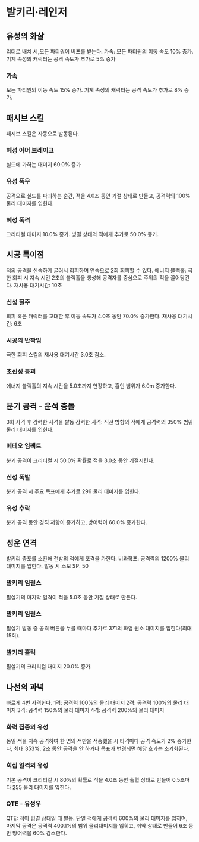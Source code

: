# 발키리·레인저

## 유성의 화살

리더로 배치 시,모든 파티워이 버프를 받는다.
가속: 모든 파티원의 이동 속도 10% 증가. 기계 속성의 캐릭터는 공격 속도가 추가로 5% 증가

### 가속

모든 파티원의 이동 속도 15% 증가. 기계 속성의 캐릭터는 공격 속도가 추가로 8% 증가.

## 패시브 스킬

패시브 스킬은 자동으로 발동된다.

### 헤성 아머 브레이크

실드에 가하는 대미지 60.0% 증가

### 유성 폭우

공격으로 실드를 파괴하는 순간, 적을 4.0초 동안 기절 상태로 만들고, 공격력의 100% 물리 대미지를 입힌다.

### 혜성 폭격

크리티컬 대미지 10.0% 증가.
빙결 상태의 적에게 추가로 50.0% 증가.

## 시공 특이점

적의 공격을 신속하게 굴러서 회피하며 연속으로 2회 회피할 수 있다.
에너지 블랙홀: 극한 회피 시 지속 시간 2초의 블랙홀을 생성해 공격자를 중심으로 주위의 적을 끌어당긴다. 재사용 대기시간: 10초

### 신성 질주

회피 혹은 캐릭터를 교대한 후 이동 속도가 4.0초 동안 70.0% 증가한다. 재사용 대기시간: 6초

### 시공의 반짝임

극한 회피 스킬의 재사용 대기시간 3.0초 감소.

### 초신성 붕괴

에너지 블랙홀의 지속 시간을 5.0초까지 연장하고, 흡인 범위가 6.0m 증가한다.

## 분기 공격 - 운석 충돌

3회 사격 후 강력한 사격을 발동
강력한 사격: 직선 방향의 적에게 공격력의 350% 범위 물리 대미지를 입힌다.

### 메테오 임팩트

분기 공격이 크리티컬 시 50.0% 확률로 적을 3.0초 동안 기절시킨다.

### 신성 폭발

분기 공격 시 주요 목표에게 추가로 296 물리 대미지를 입힌다.

### 유성 추락

분기 공격 동안 경직 저항이 증가하고, 방어력이 60.0% 증가한다.

## 성운 연격

발키리 중포를 소환해 전방의 적에게 포격을 가한다.
비과학포: 공격력의 1200% 물리 대미지를 입힌다.
발동 시 소모 SP: 50

### 발키리 임펄스

필살기의 마지막 일격이 적을 5.0초 동안 기절 상태로 만든다.

### 발키리 임펄스

필살기 발동 중 공격 버튼을 누를 때마다 추가로 371의 화염 원소 대미지를 입힌다(최대 15회).

### 발키리 홀릭

필살기의 크리티컬 대미지 20.0% 증가.

## 나선의 과녁

빠르게 4번 사격한다.
1격: 공격력 100%의 물리 대미지
2격: 공격력 100%의 물리 대미지
3격: 공격력 150%의 물리 대미지
4격: 공격력 200%의 물리 대미지

### 화력 집중의 유성

동일 적을 지속 공격하여 한 명의 적만을 적중했을 시 타격마다 공격 속도가 2% 증가한다, 최대 353%. 2초 동안 공격을 안 하거나 목표가 변경되면 해당 효과는 초기화된다.

### 회심 일격의 유성

기본 공격이 크리티컬 시 80%의 확률로 적을 4.0초 동안 출혈 상태로 만들어 0.5초마다 255 물리 대미지를 입힌다.

### QTE - 유성우

QTE: 적이 빙결 상태일 때 발동. 단일 적에게 공격력 600%의 물리 대미지를 입히며, 마지막 공격은 공격력 400.1%의 범위 물리대미지를 입히고, 취약 상태로 만들어 6초 동안 방어력을 60% 감소한다.
